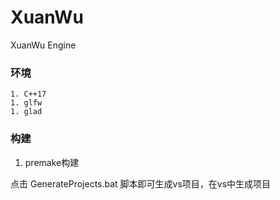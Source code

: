 # XuanWu
XuanWu Engine



### 环境

	1. C++17
	1. glfw
	1. glad

### 构建

1. premake构建



点击 GenerateProjects.bat 脚本即可生成vs项目，在vs中生成项目
